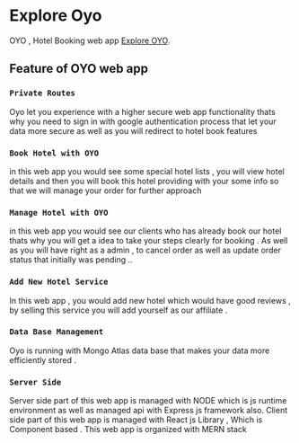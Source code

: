 # Explore Oyo 

OYO , Hotel Booking web app  [Explore OYO](https://oyo-hotel.web.app/).



## Feature of OYO web app



### `Private Routes`

Oyo let you experience with a higher secure web app functionality thats why you need to sign in with google authentication process that let your data more secure as well as you will redirect to hotel book features


### `Book Hotel with OYO`

in this web app you would see some special hotel lists , you will view hotel details and then you will book this hotel providing with your some info so that we will manage your order for further approach

### `Manage Hotel with OYO`

in this web app you would see our clients who has already book our hotel thats why you will get a idea to take your steps clearly for booking . As well as you will have right as a admin ,  to cancel order as well as update order status that initially was pending ..
  



### `Add New Hotel Service`
In this web app , you would  add new hotel which would have  good reviews , by selling this service you will add yourself as our affiliate . 



### `Data Base Management`

Oyo is running with Mongo Atlas data base that makes your data more efficiently stored .

### `Server Side`

Server side part of this web app is managed with NODE which is js runtime environment as well as managed api with Express js framework also. Client side part of this web app is managed with React js Library , Which is Component based . This web app is organized with MERN stack 





